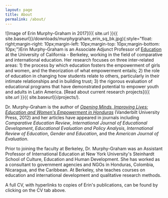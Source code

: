 ```yaml
---
layout: page
title: About
permalink: /about/
---
```

![Image of Erin Murphy-Graham in 2017]({{ site.url }}{{ site.baseurl}}/downloads/murphygraham_erin_sq_bk.jpg){:style="float: right;margin-right: 10px;margin-left: 10px;margin-top: 10px;margin-bottom: 10px;"}Erin Murphy-Graham is an Associate Adjunct Professor of [Education](https://gse.berkeley.edu/) at the University of California - Berkeley, working in the field of comparative and international education. Her research focuses on three inter-related areas: 1) the process by which education fosters the empowerment of girls and women, and the theorization of what empowerment entails; 2) the role of education in changing how students relate to others, particularly in their intimate relationships and in building trust; 3) the rigorous evaluation of educational programs that have demonstrated potential to empower youth and adults in Latin America. [Read about current research projects]({{ site.url }}{{ site.baseurl}}/projects/).

Dr. Murphy-Graham is the author of [_Opening Minds, Improving Lives: Education and Women's Empowerment in Honduras_](http://www.amazon.com/dp/082651829X) (Vanderbilt University Press, 2012) and her articles have appeared in journals including _Comparative Education Review_, _International Journal of Educational Development_, _Educational Evaluation and Policy Analysis_, _International Review of Education_, _Gender and Education_, and the _American Journal of Evaluation_.

Prior to joining the faculty at Berkeley, Dr. Murphy-Graham was an Assistant Professor of International Education at New York University's Steinhardt School of Culture, Education and Human Development. She has worked as a consultant to government agencies and NGOs in Honduras, Colombia, Nicaragua, and the Caribbean. At Berkeley, she teaches courses on education and international development and qualitative research methods.

A full CV, with hyperlinks to copies of Erin's publications, can be found by clicking on the CV tab above.